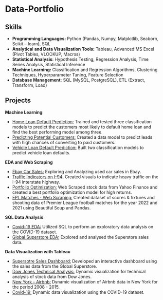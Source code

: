# **Data-Portfolio**

## **Skills**
* **Programming Languages:** Python (Pandas, Numpy, Matplotlib, Seaborn, Scikit – learn), SQL
* **Analytical and Data Visualization Tools:** Tableau, Advanced MS Excel (Pivot Tables, VLOOKUP, Macros)
* **Statistical Analysis:** Hypothesis Testing, Regression Analysis, Time Series Analysis, Statistical Inference
* **Machine Learning:** Classification and Regression Algorithms, Clustering Techniques, Hyperparameter Tuning, Feature Selection
* **Database Management:** SQL (MySQL, PostgreSQL), ETL (Extract, Transform, Load)
 



## **Projects**
**Machine Learning**
* [Home Loan Default Prediction:](https://github.com/RohithVasu/Data-Portfolio/blob/main/Machine%20Learning/Home%20Loan%20Default%20Prediction.ipynb) Trained and tested three classification models to predict the customers most likely to default home loan and find the best performing model among three.
* [Predicting Potential Customers:](https://github.com/RohithVasu/Data-Portfolio/blob/main/Machine%20Learning/Predicting%20Potential%20Customers.ipynb) Created a data model to predict leads with high chances of converting to paid customers.
* [Vehicle Loan Default Prediction:](https://github.com/RohithVasu/Data-Portfolio/blob/main/Machine%20Learning/Vehicle%20Loan%20Default%20Prediction.ipynb) Built two classification models to predict vehicle loan defaults. 

**EDA and Web Scraping**
* [Ebay Car Sales:](https://github.com/RohithVasu/Data-Portfolio/blob/main/EDA%20and%20Web%20Scraping/Exploring%20Ebay%20Car%20Sales.ipynb) Exploring and Analyzing used car sales in Ebay.
* [Traffic Indicators on I-94:](https://github.com/RohithVasu/Data-Portfolio/blob/main/EDA%20and%20Web%20Scraping/Finding%20Heavy%20Traffic%20Indicators%20on%20I-94.ipynb) Created visuals to indicate heavy traffic on the I-94 interstate highway.
* [Portfolio Optimization:](https://github.com/RohithVasu/Data-Portfolio/blob/main/EDA%20and%20Web%20Scraping/Portfolio%20Optimization.ipynb) Web Scraped stock data from Yahoo Finance and created a best portfolio optimization model for high returns.
* [EPL Matches - Web Scraping:](https://github.com/RohithVasu/Data-Portfolio/blob/main/EDA%20and%20Web%20Scraping/Web%20Scraping%20Football%20Matches.ipynb) Created dataset of scores & fixtures and shooting data of Premier League football matches for the year 2022 and 2021 using Beautiful Soup and Pandas.

**SQL Data Analysis**
* [Covid-19 EDA:](https://github.com/RohithVasu/Data-Portfolio/blob/main/Data%20Analysis%20with%20SQL/Covid-19%20Data%20Exploration.sql) Utilized SQL to perform an exploratory data analysis on the COVID-19 dataset.
* [Global Superstore EDA:](https://github.com/RohithVasu/Data-Portfolio/blob/main/Data%20Analysis%20with%20SQL/Global%20Superstore%20EDA.sql) Explored and analysed the Superstore sales data.

**Data Visualization with Tableau**
* [Supersotre Sales Dashboard:](https://public.tableau.com/app/profile/rohith7195/viz/SalesDashboard_16811394803280/Dashboard1) Developed an interactive dashboard using the sales data from the Global Superstore.
* [Dow Jones Technical Analysis:](https://public.tableau.com/app/profile/rohith7195/viz/DowJonesTechnicalAnalysis_16753378698510/DowJonesTechnialAnalysis) Dynamic visualization for technical analysis of stock data from Dow Jones.
* [New York - Airbnb:](https://public.tableau.com/app/profile/rohith7195/viz/NewYork-Airbnb/NYAirbnb) Dynamic visualization of Airbnb data in New York for the period 2008 - 2015.
* [Covid-19:](https://public.tableau.com/app/profile/rohith7195/viz/Covid-19_16811358965140/Dashboard1) Dynamic data visualization using the COVID-19 dataset.




